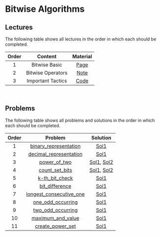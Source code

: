 # Bitwise Algorithms

## Lectures

The following table shows all lectures in the order in which each should be completed.

| Order | Content | Material |
|:---:|:---:|:---:|
| 1 | Bitwise Basic | [Page](lectures/bitwise_basic.md) |
| 2 | Bitwise Operators | [Note](lectures/bitwise_operators.txt) |
| 3 | Important Tactics | [Code](lectures/important_tactics.cpp) |
<br>

## Problems

The following table shows all problems and solutions in the order in which each should be completed.

| Order | Problem | Solution |
|:---:|:---:|:---:|
| 1 | [binary_representation](problems/binary_representation.pdf) | [Sol1](solutions/binary_representation.cpp) |
| 2 | [decimal_representation](problems/decimal_representation.pdf) | [Sol1](solutions/decimal_representation.cpp) |
| 3 | [power_of_two](problems/power_of_two.pdf) | [Sol1](solutions/power_of_two-sol1.cpp), [Sol2](solutions/power_of_two-sol2.cpp) |
| 4 | [count_set_bits](problems/count_set_bits.pdf) | [Sol1](solutions/count_set_bits-sol1.cpp), [Sol2](solutions/count_set_bits-sol2.cpp) |
| 5 | [k-th_bit_check](problems/k-th_bit_check.pdf) | [Sol1](solutions/k-th_bit_check.cpp) |
| 6 | [bit_difference](problems/bit_difference.pdf) | [Sol1](solutions/bit_difference.cpp) |
| 7 | [longest_consecutive_one](problems/longest_consecutive_one.pdf) | [Sol1](solutions/longest_consecutive_one.cpp) |
| 8 | [one_odd_occurring](problems/one_odd_occurring.pdf) | [Sol1](solutions/one_odd_occurring.cpp) |
| 9 | [two_odd_occurring](problems/two_odd_occurring.pdf) | [Sol1](solutions/two_odd_occurring.cpp) |
| 10 | [maximum_and_value](problems/maximum_and_value.pdf) | [Sol1](solutions/maximum_and_value.cpp) |
| 11 | [create_power_set](problems/create_power_set.pdf) | [Sol1](solutions/create_power_set.cpp) |
